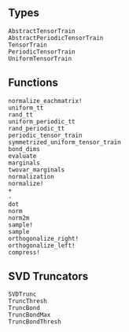 ## Types
```@docs
AbstractTensorTrain
AbstractPeriodicTensorTrain
TensorTrain
PeriodicTensorTrain
UniformTensorTrain
```

## Functions
```@docs
normalize_eachmatrix!
uniform_tt
rand_tt
uniform_periodic_tt
rand_periodic_tt
periodic_tensor_train
symmetrized_uniform_tensor_train
bond_dims
evaluate
marginals
twovar_marginals
normalization
normalize!
+
-
dot
norm
norm2m
sample!
sample
orthogonalize_right!
orthogonalize_left!
compress!
```

## SVD Truncators
```@docs
SVDTrunc
TruncThresh
TruncBond
TruncBondMax
TruncBondThresh
```